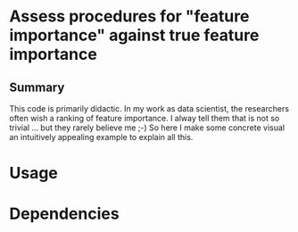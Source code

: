# Assess procedures for "feature importance" against true feature importance

## Summary
This code is primarily didactic.
In my work as data scientist, the researchers often wish a ranking of feature importance.
I alway tell them that is not so trivial ... but they rarely believe me ;-)
So here I make some concrete visual an intuitively appealing example to explain all this. 


# Usage 


# Dependencies 






